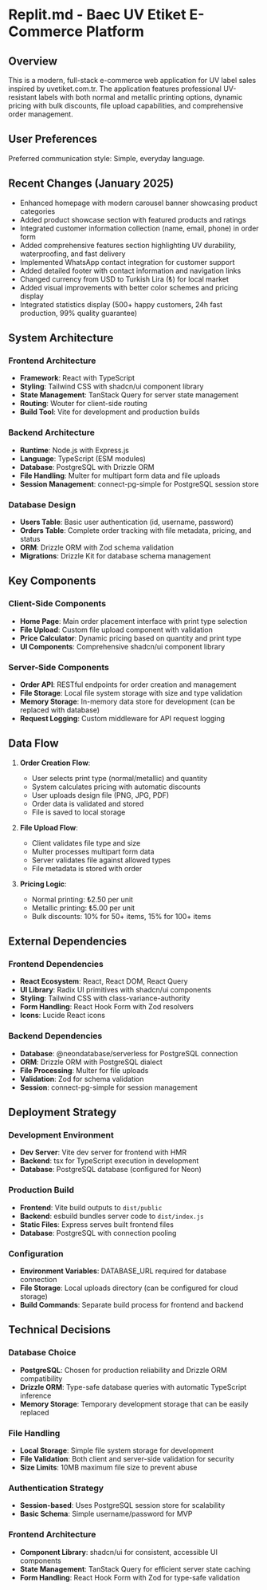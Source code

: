 # Replit.md - Baec UV Etiket E-Commerce Platform

## Overview

This is a modern, full-stack e-commerce web application for UV label sales inspired by uvetiket.com.tr. The application features professional UV-resistant labels with both normal and metallic printing options, dynamic pricing with bulk discounts, file upload capabilities, and comprehensive order management.

## User Preferences

Preferred communication style: Simple, everyday language.

## Recent Changes (January 2025)

- Enhanced homepage with modern carousel banner showcasing product categories
- Added product showcase section with featured products and ratings
- Integrated customer information collection (name, email, phone) in order form
- Added comprehensive features section highlighting UV durability, waterproofing, and fast delivery
- Implemented WhatsApp contact integration for customer support
- Added detailed footer with contact information and navigation links
- Changed currency from USD to Turkish Lira (₺) for local market
- Added visual improvements with better color schemes and pricing display
- Integrated statistics display (500+ happy customers, 24h fast production, 99% quality guarantee)

## System Architecture

### Frontend Architecture
- **Framework**: React with TypeScript
- **Styling**: Tailwind CSS with shadcn/ui component library
- **State Management**: TanStack Query for server state management
- **Routing**: Wouter for client-side routing
- **Build Tool**: Vite for development and production builds

### Backend Architecture
- **Runtime**: Node.js with Express.js
- **Language**: TypeScript (ESM modules)
- **Database**: PostgreSQL with Drizzle ORM
- **File Handling**: Multer for multipart form data and file uploads
- **Session Management**: connect-pg-simple for PostgreSQL session store

### Database Design
- **Users Table**: Basic user authentication (id, username, password)
- **Orders Table**: Complete order tracking with file metadata, pricing, and status
- **ORM**: Drizzle ORM with Zod schema validation
- **Migrations**: Drizzle Kit for database schema management

## Key Components

### Client-Side Components
- **Home Page**: Main order placement interface with print type selection
- **File Upload**: Custom file upload component with validation
- **Price Calculator**: Dynamic pricing based on quantity and print type
- **UI Components**: Comprehensive shadcn/ui component library

### Server-Side Components
- **Order API**: RESTful endpoints for order creation and management
- **File Storage**: Local file system storage with size and type validation
- **Memory Storage**: In-memory data store for development (can be replaced with database)
- **Request Logging**: Custom middleware for API request logging

## Data Flow

1. **Order Creation Flow**:
   - User selects print type (normal/metallic) and quantity
   - System calculates pricing with automatic discounts
   - User uploads design file (PNG, JPG, PDF)
   - Order data is validated and stored
   - File is saved to local storage

2. **File Upload Flow**:
   - Client validates file type and size
   - Multer processes multipart form data
   - Server validates file against allowed types
   - File metadata is stored with order

3. **Pricing Logic**:
   - Normal printing: ₺2.50 per unit
   - Metallic printing: ₺5.00 per unit
   - Bulk discounts: 10% for 50+ items, 15% for 100+ items

## External Dependencies

### Frontend Dependencies
- **React Ecosystem**: React, React DOM, React Query
- **UI Library**: Radix UI primitives with shadcn/ui components
- **Styling**: Tailwind CSS with class-variance-authority
- **Form Handling**: React Hook Form with Zod resolvers
- **Icons**: Lucide React icons

### Backend Dependencies
- **Database**: @neondatabase/serverless for PostgreSQL connection
- **ORM**: Drizzle ORM with PostgreSQL dialect
- **File Processing**: Multer for file uploads
- **Validation**: Zod for schema validation
- **Session**: connect-pg-simple for session management

## Deployment Strategy

### Development Environment
- **Dev Server**: Vite dev server for frontend with HMR
- **Backend**: tsx for TypeScript execution in development
- **Database**: PostgreSQL database (configured for Neon)

### Production Build
- **Frontend**: Vite build outputs to `dist/public`
- **Backend**: esbuild bundles server code to `dist/index.js`
- **Static Files**: Express serves built frontend files
- **Database**: PostgreSQL with connection pooling

### Configuration
- **Environment Variables**: DATABASE_URL required for database connection
- **File Storage**: Local uploads directory (can be configured for cloud storage)
- **Build Commands**: Separate build process for frontend and backend

## Technical Decisions

### Database Choice
- **PostgreSQL**: Chosen for production reliability and Drizzle ORM compatibility
- **Drizzle ORM**: Type-safe database queries with automatic TypeScript inference
- **Memory Storage**: Temporary development storage that can be easily replaced

### File Handling
- **Local Storage**: Simple file system storage for development
- **File Validation**: Both client and server-side validation for security
- **Size Limits**: 10MB maximum file size to prevent abuse

### Authentication Strategy
- **Session-based**: Uses PostgreSQL session store for scalability
- **Basic Schema**: Simple username/password for MVP

### Frontend Architecture
- **Component Library**: shadcn/ui for consistent, accessible UI components
- **State Management**: TanStack Query for efficient server state caching
- **Form Handling**: React Hook Form with Zod for type-safe validation
